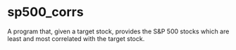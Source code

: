 # sp500_corrs
A program that, given a target stock, provides the S&amp;P 500 stocks which are least and most correlated with the target stock.

